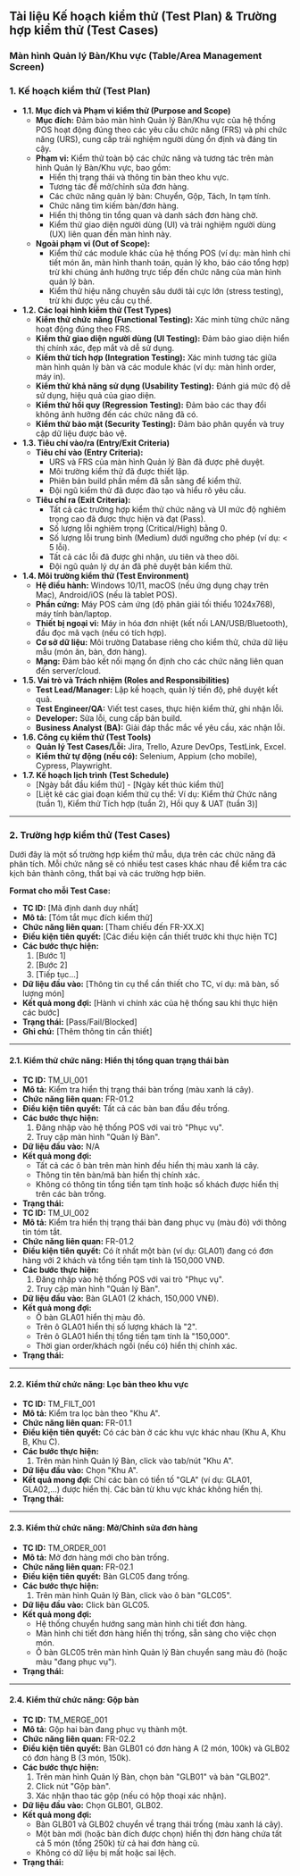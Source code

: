 ## Tài liệu Kế hoạch kiểm thử (Test Plan) & Trường hợp kiểm thử (Test Cases)

### Màn hình Quản lý Bàn/Khu vực (Table/Area Management Screen)


### 1. Kế hoạch kiểm thử (Test Plan)

* **1.1. Mục đích và Phạm vi kiểm thử (Purpose and Scope)**
  * **Mục đích:** Đảm bảo màn hình Quản lý Bàn/Khu vực của hệ thống POS hoạt động đúng theo các yêu cầu chức năng (FRS) và phi chức năng (URS), cung cấp trải nghiệm người dùng ổn định và đáng tin cậy.
  * **Phạm vi:** Kiểm thử toàn bộ các chức năng và tương tác trên màn hình Quản lý Bàn/Khu vực, bao gồm:
    * Hiển thị trạng thái và thông tin bàn theo khu vực.
    * Tương tác để mở/chỉnh sửa đơn hàng.
    * Các chức năng quản lý bàn: Chuyển, Gộp, Tách, In tạm tính.
    * Chức năng tìm kiếm bàn/đơn hàng.
    * Hiển thị thông tin tổng quan và danh sách đơn hàng chờ.
    * Kiểm thử giao diện người dùng (UI) và trải nghiệm người dùng (UX) liên quan đến màn hình này.
  * **Ngoài phạm vi (Out of Scope):**
    * Kiểm thử các module khác của hệ thống POS (ví dụ: màn hình chi tiết món ăn, màn hình thanh toán, quản lý kho, báo cáo tổng hợp) trừ khi chúng ảnh hưởng trực tiếp đến chức năng của màn hình quản lý bàn.
    * Kiểm thử hiệu năng chuyên sâu dưới tải cực lớn (stress testing), trừ khi được yêu cầu cụ thể.
* **1.2. Các loại hình kiểm thử (Test Types)**
  * **Kiểm thử chức năng (Functional Testing):** Xác minh từng chức năng hoạt động đúng theo FRS.
  * **Kiểm thử giao diện người dùng (UI Testing):** Đảm bảo giao diện hiển thị chính xác, đẹp mắt và dễ sử dụng.
  * **Kiểm thử tích hợp (Integration Testing):** Xác minh tương tác giữa màn hình quản lý bàn và các module khác (ví dụ: màn hình order, máy in).
  * **Kiểm thử khả năng sử dụng (Usability Testing):** Đánh giá mức độ dễ sử dụng, hiệu quả của giao diện.
  * **Kiểm thử hồi quy (Regression Testing):** Đảm bảo các thay đổi không ảnh hưởng đến các chức năng đã có.
  * **Kiểm thử bảo mật (Security Testing):** Đảm bảo phân quyền và truy cập dữ liệu được bảo vệ.
* **1.3. Tiêu chí vào/ra (Entry/Exit Criteria)**
  * **Tiêu chí vào (Entry Criteria):**
    * URS và FRS của màn hình Quản lý Bàn đã được phê duyệt.
    * Môi trường kiểm thử đã được thiết lập.
    * Phiên bản build phần mềm đã sẵn sàng để kiểm thử.
    * Đội ngũ kiểm thử đã được đào tạo và hiểu rõ yêu cầu.
  * **Tiêu chí ra (Exit Criteria):**
    * Tất cả các trường hợp kiểm thử chức năng và UI mức độ nghiêm trọng cao đã được thực hiện và đạt (Pass).
    * Số lượng lỗi nghiêm trọng (Critical/High) bằng 0.
    * Số lượng lỗi trung bình (Medium) dưới ngưỡng cho phép (ví dụ: < 5 lỗi).
    * Tất cả các lỗi đã được ghi nhận, ưu tiên và theo dõi.
    * Đội ngũ quản lý dự án đã phê duyệt bản kiểm thử.
* **1.4. Môi trường kiểm thử (Test Environment)**
  * **Hệ điều hành:** Windows 10/11, macOS (nếu ứng dụng chạy trên Mac), Android/iOS (nếu là tablet POS).
  * **Phần cứng:** Máy POS cảm ứng (độ phân giải tối thiểu 1024x768), máy tính bàn/laptop.
  * **Thiết bị ngoại vi:** Máy in hóa đơn nhiệt (kết nối LAN/USB/Bluetooth), đầu đọc mã vạch (nếu có tích hợp).
  * **Cơ sở dữ liệu:** Môi trường Database riêng cho kiểm thử, chứa dữ liệu mẫu (món ăn, bàn, đơn hàng).
  * **Mạng:** Đảm bảo kết nối mạng ổn định cho các chức năng liên quan đến server/cloud.
* **1.5. Vai trò và Trách nhiệm (Roles and Responsibilities)**
  * **Test Lead/Manager:** Lập kế hoạch, quản lý tiến độ, phê duyệt kết quả.
  * **Test Engineer/QA:** Viết test cases, thực hiện kiểm thử, ghi nhận lỗi.
  * **Developer:** Sửa lỗi, cung cấp bản build.
  * **Business Analyst (BA):** Giải đáp thắc mắc về yêu cầu, xác nhận lỗi.
* **1.6. Công cụ kiểm thử (Test Tools)**
  * **Quản lý Test Cases/Lỗi:** Jira, Trello, Azure DevOps, TestLink, Excel.
  * **Kiểm thử tự động (nếu có):** Selenium, Appium (cho mobile), Cypress, Playwright.
* **1.7. Kế hoạch lịch trình (Test Schedule)**
  * [Ngày bắt đầu kiểm thử] - [Ngày kết thúc kiểm thử]
  * [Liệt kê các giai đoạn kiểm thử cụ thể: Ví dụ: Kiểm thử Chức năng (tuần 1), Kiểm thử Tích hợp (tuần 2), Hồi quy & UAT (tuần 3)]

---

### 2. Trường hợp kiểm thử (Test Cases)

Dưới đây là một số trường hợp kiểm thử mẫu, dựa trên các chức năng đã phân tích. Mỗi chức năng sẽ có nhiều test cases khác nhau để kiểm tra các kịch bản thành công, thất bại và các trường hợp biên.

**Format cho mỗi Test Case:**

* **TC ID:** [Mã định danh duy nhất]
* **Mô tả:** [Tóm tắt mục đích kiểm thử]
* **Chức năng liên quan:** [Tham chiếu đến FR-XX.X]
* **Điều kiện tiên quyết:** [Các điều kiện cần thiết trước khi thực hiện TC]
* **Các bước thực hiện:**
  1. [Bước 1]
  2. [Bước 2]
  3. [Tiếp tục...]
* **Dữ liệu đầu vào:** [Thông tin cụ thể cần thiết cho TC, ví dụ: mã bàn, số lượng món]
* **Kết quả mong đợi:** [Hành vi chính xác của hệ thống sau khi thực hiện các bước]
* **Trạng thái:** [Pass/Fail/Blocked]
* **Ghi chú:** [Thêm thông tin cần thiết]

---

#### 2.1. Kiểm thử chức năng: Hiển thị tổng quan trạng thái bàn

* **TC ID:** TM_UI_001
* **Mô tả:** Kiểm tra hiển thị trạng thái bàn trống (màu xanh lá cây).
* **Chức năng liên quan:** FR-01.2
* **Điều kiện tiên quyết:** Tất cả các bàn ban đầu đều trống.
* **Các bước thực hiện:**
  1. Đăng nhập vào hệ thống POS với vai trò "Phục vụ".
  2. Truy cập màn hình "Quản lý Bàn".
* **Dữ liệu đầu vào:** N/A
* **Kết quả mong đợi:**
  * Tất cả các ô bàn trên màn hình đều hiển thị màu xanh lá cây.
  * Thông tin tên bàn/mã bàn hiển thị chính xác.
  * Không có thông tin tổng tiền tạm tính hoặc số khách được hiển thị trên các bàn trống.
* **Trạng thái:**
* **TC ID:** TM_UI_002
* **Mô tả:** Kiểm tra hiển thị trạng thái bàn đang phục vụ (màu đỏ) với thông tin tóm tắt.
* **Chức năng liên quan:** FR-01.2
* **Điều kiện tiên quyết:** Có ít nhất một bàn (ví dụ: GLA01) đang có đơn hàng với 2 khách và tổng tiền tạm tính là 150,000 VNĐ.
* **Các bước thực hiện:**
  1. Đăng nhập vào hệ thống POS với vai trò "Phục vụ".
  2. Truy cập màn hình "Quản lý Bàn".
* **Dữ liệu đầu vào:** Bàn GLA01 (2 khách, 150,000 VNĐ).
* **Kết quả mong đợi:**
  * Ô bàn GLA01 hiển thị màu đỏ.
  * Trên ô GLA01 hiển thị số lượng khách là "2".
  * Trên ô GLA01 hiển thị tổng tiền tạm tính là "150,000".
  * Thời gian order/khách ngồi (nếu có) hiển thị chính xác.
* **Trạng thái:**

---

#### 2.2. Kiểm thử chức năng: Lọc bàn theo khu vực

* **TC ID:** TM_FILT_001
* **Mô tả:** Kiểm tra lọc bàn theo "Khu A".
* **Chức năng liên quan:** FR-01.1
* **Điều kiện tiên quyết:** Có các bàn ở các khu vực khác nhau (Khu A, Khu B, Khu C).
* **Các bước thực hiện:**
  1. Trên màn hình Quản lý Bàn, click vào tab/nút "Khu A".
* **Dữ liệu đầu vào:** Chọn "Khu A".
* **Kết quả mong đợi:** Chỉ các bàn có tiền tố "GLA" (ví dụ: GLA01, GLA02,...) được hiển thị. Các bàn từ khu vực khác không hiển thị.
* **Trạng thái:**

---

#### 2.3. Kiểm thử chức năng: Mở/Chỉnh sửa đơn hàng

* **TC ID:** TM_ORDER_001
* **Mô tả:** Mở đơn hàng mới cho bàn trống.
* **Chức năng liên quan:** FR-02.1
* **Điều kiện tiên quyết:** Bàn GLC05 đang trống.
* **Các bước thực hiện:**
  1. Trên màn hình Quản lý Bàn, click vào ô bàn "GLC05".
* **Dữ liệu đầu vào:** Click bàn GLC05.
* **Kết quả mong đợi:**
  * Hệ thống chuyển hướng sang màn hình chi tiết đơn hàng.
  * Màn hình chi tiết đơn hàng hiển thị trống, sẵn sàng cho việc chọn món.
  * Ô bàn GLC05 trên màn hình Quản lý Bàn chuyển sang màu đỏ (hoặc màu "đang phục vụ").
* **Trạng thái:**

---

#### 2.4. Kiểm thử chức năng: Gộp bàn

* **TC ID:** TM_MERGE_001
* **Mô tả:** Gộp hai bàn đang phục vụ thành một.
* **Chức năng liên quan:** FR-02.2
* **Điều kiện tiên quyết:** Bàn GLB01 có đơn hàng A (2 món, 100k) và GLB02 có đơn hàng B (3 món, 150k).
* **Các bước thực hiện:**
  1. Trên màn hình Quản lý Bàn, chọn bàn "GLB01" và bàn "GLB02".
  2. Click nút "Gộp bàn".
  3. Xác nhận thao tác gộp (nếu có hộp thoại xác nhận).
* **Dữ liệu đầu vào:** Chọn GLB01, GLB02.
* **Kết quả mong đợi:**
  * Bàn GLB01 và GLB02 chuyển về trạng thái trống (màu xanh lá cây).
  * Một bàn mới (hoặc bàn đích được chọn) hiển thị đơn hàng chứa tất cả 5 món (tổng 250k) từ cả hai đơn hàng cũ.
  * Không có dữ liệu bị mất hoặc sai lệch.
* **Trạng thái:**
